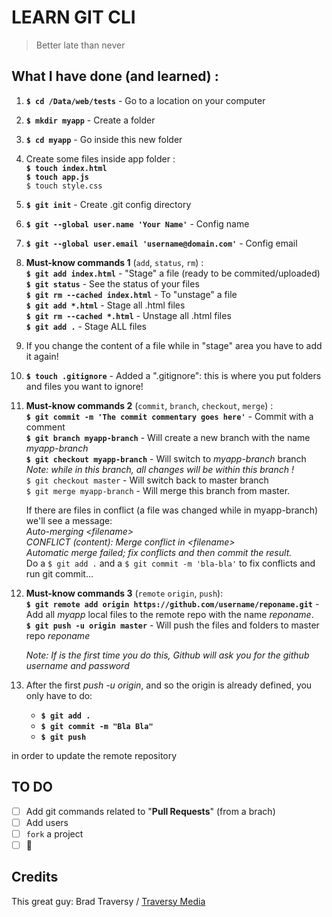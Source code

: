 # LEARN GIT CLI
> Better late than never


## What I have done (and learned) :
1. __`$ cd /Data/web/tests`__ - Go to a location on your computer
2. __`$ mkdir myapp`__ - Create a folder
3. __`$ cd myapp`__ - Go inside this new folder

4. Create some files inside app folder :  
   __`$ touch index.html`__  
   __`$ touch app.js`__  
   `$ touch style.css`  

5. __`$ git init`__ - Create .git config directory
6. __`$ git --global user.name 'Your Name'`__ - Config name
7. __`$ git --global user.email 'username@domain.com'`__ - Config email

8. __Must-know commands 1__ (`add`, `status`, `rm`) :  
   __`$ git add index.html`__ - "Stage" a file (ready to be commited/uploaded)  
   __`$ git status`__ - See the status of your files  
   __`$ git rm --cached index.html`__ - To "unstage" a file  
   __`$ git add *.html`__ - Stage all .html files  
   __`$ git rm --cached *.html`__ - Unstage all .html files  
   __`$ git add .`__ - Stage ALL files  
9. If you change the content of a file while in "stage" area you have to add it again!

10. __`$ touch .gitignore`__ - Added a ".gitignore": this is where you put folders and files you want to ignore!

11. **Must-know commands 2**  (`commit`, `branch`, `checkout`, `merge`) :  
   __`$ git commit -m 'The commit commentary goes here'`__ - Commit with a comment  
   __`$ git branch myapp-branch`__ - Will create a new branch with the name *myapp-branch*  
   __`$ git checkout myapp-branch`__ - Will switch to *myapp-branch* branch  
   *Note: while in this branch, all changes will be within this branch !*  
   `$ git checkout master` - Will switch back to master branch  
   `$ git merge myapp-branch` - Will merge this branch from master.

      If there are files in conflict (a file was changed while in myapp-branch) we'll see a message:  
      *Auto-merging \<filename\>*  
      *CONFLICT (content): Merge conflict in \<filename\>*    
      *Automatic merge failed; fix conflicts and then commit the result.*  
      Do a `$ git add .` and a `$ git commit -m 'bla-bla'` to fix conflicts and run git commit...  

12. __Must-know commands 3__ (`remote` `origin`, `push`):  
    __`$ git remote add origin https://github.com/username/reponame.git`__ - Add all *myapp* local files to the remote repo with the name *reponame*.  
    __`$ git push -u origin master`__ - Will push the files and folders to master repo *reponame*

    *Note: If is the first time you do this, Github will ask you for the github username and password*  
    
13. After the first *push -u origin*, and so the origin is already defined, you only have to do:  
    * __`$ git add .`__
    * __`$ git commit -m "Bla Bla"`__
    * __`$ git push`__  

   in order to update the remote repository

## TO DO
   - [ ] Add git commands related to "**Pull Requests**" (from a brach)
   - [ ] Add users
   - [ ] `fork` a project
   - [ ] :metal:

## Credits
   This great guy: Brad Traversy / [Traversy Media](https://www.youtube.com/user/TechGuyWeb/)  